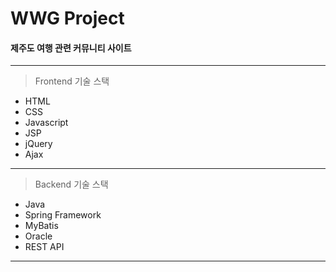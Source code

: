 # WWG Project  



#### 제주도 여행 관련 커뮤니티 사이트


---
> Frontend 기술 스택
* HTML
* CSS
* Javascript
* JSP
* jQuery
* Ajax
---
> Backend 기술 스택
* Java
* Spring Framework
* MyBatis
* Oracle
* REST API
---

